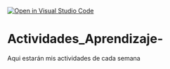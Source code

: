 [![Open in Visual Studio Code](https://classroom.github.com/assets/open-in-vscode-c66648af7eb3fe8bc4f294546bfd86ef473780cde1dea487d3c4ff354943c9ae.svg)](https://classroom.github.com/online_ide?assignment_repo_id=8461240&assignment_repo_type=AssignmentRepo)
# Actividades_Aprendizaje-
Aqui estarán mis actividades de cada semana
